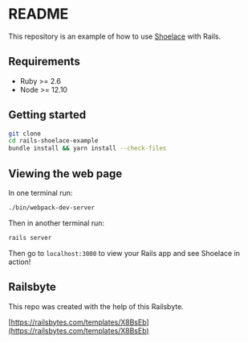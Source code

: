 # README

This repository is an example of how to use [Shoelace](https://shoelace.style/) with Rails.

## Requirements

- Ruby >= 2.6
- Node >= 12.10

## Getting started

```bash
git clone
cd rails-shoelace-example
bundle install && yarn install --check-files
```

## Viewing the web page

In one terminal run:

```bash
./bin/webpack-dev-server
```

Then in another terminal run:

```bash
rails server
```

Then go to `localhost:3000` to view your Rails app and see Shoelace in
action!

## Railsbyte

This repo was created with the help of this Railsbyte.

[https://railsbytes.com/templates/X8BsEb](https://railsbytes.com/templates/X8BsEb)
